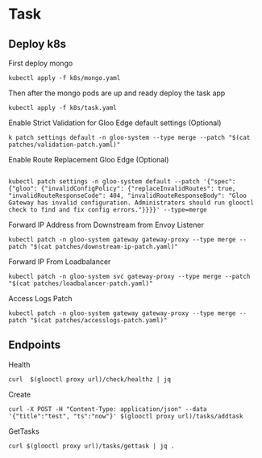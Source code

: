 # Task

## Deploy k8s
First deploy mongo
```
kubectl apply -f k8s/mongo.yaml
```

Then after the mongo pods are up and ready deploy the task app
```
kubectl apply -f k8s/task.yaml
```

Enable Strict Validation for Gloo Edge default settings (Optional)
```
k patch settings default -n gloo-system --type merge --patch "$(cat patches/validation-patch.yaml)"
```

Enable Route Replacement Gloo Edge (Optional)
```

kubectl patch settings -n gloo-system default --patch '{"spec": {"gloo": {"invalidConfigPolicy": {"replaceInvalidRoutes": true, "invalidRouteResponseCode": 404, "invalidRouteResponseBody": "Gloo Gateway has invalid configuration. Administrators should run glooctl check to find and fix config errors."}}}}' --type=merge
```

Forward IP Address from Downstream from Envoy Listener
```
kubectl patch -n gloo-system gateway gateway-proxy --type merge --patch "$(cat patches/downstream-ip-patch.yaml)"
```

Forward IP From Loadbalancer
```
kubectl patch -n gloo-system svc gateway-proxy --type merge --patch "$(cat patches/loadbalancer-patch.yaml)" 
```

Access Logs Patch
```
kubectl patch -n gloo-system gateway gateway-proxy --type merge --patch "$(cat patches/accesslogs-patch.yaml)"
```

## Endpoints

Health
```
curl  $(glooctl proxy url)/check/healthz | jq 
```

Create
```
curl -X POST -H "Content-Type: application/json" --data '{"title":"test", "ts":"now"}' $(glooctl proxy url)/tasks/addtask
```

GetTasks
```
curl $(glooctl proxy url)/tasks/gettask | jq .
```

